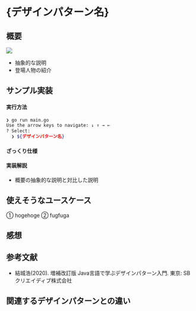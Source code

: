 # {デザインパターン名}

## 概要
<img src="abstract diagram" />

* 抽象的な説明
* 登場人物の紹介

## サンプル実装
#### 実行方法
```sh
❯ go run main.go  
Use the arrow keys to navigate: ↓ ↑ → ← 
? Select: 
  ❯ ${デザインパターン名}
```

#### ざっくり仕様


#### 実装解説
* 概要の抽象的な説明と対比した説明

## 使えそうなユースケース
① hogehoge
② fugfuga

## 感想

## 参考文献
* 結城浩(2020). 増補改訂版 Java言語で学ぶデザインパターン入門. 東京: SBクリエイディブ株式会社 

## 関連するデザインパターンとの違い
